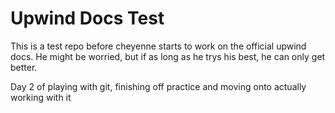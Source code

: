 # Upwind Docs Test

This is a test repo before cheyenne starts to work on the official upwind docs.
He might be worried, but if as long as he trys his best, he can only get better.

Day 2 of playing with git, finishing off practice and moving onto actually working with it
